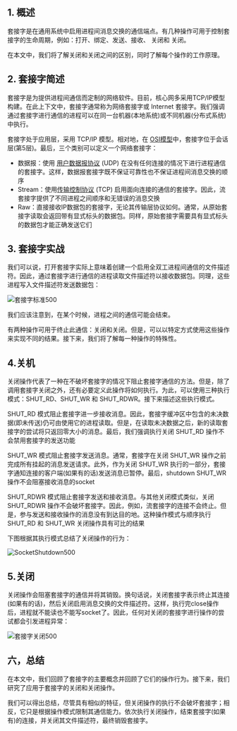 ## 1. 概述

套接字是在通用系统中启用进程间消息交换的通信端点。有几种操作可用于控制套接字的生命周期，例如：打开、绑定、发送、接收、 关闭和 关闭。

在本文中，我们将了解关闭和关闭之间的区别，同时了解每个操作的工作原理。

## 2. 套接字简述

套接字是为提供进程间通信而定制的网络软件。目前，核心网多采用TCP/IP模型构建。在此上下文中，套接字通常称为网络套接字或 Internet 套接字。我们强调通过套接字进行通信的进程可以在同一台机器(本地系统)或不同机器(分布式系统)中执行。

套接字处于应用层，采用 TCP/IP 模型。相对地，在 [OSI模型](https://www.baeldung.com/cs/osi-model)中，套接字位于会话层(第5层)。最后，三个类别可以定义一个网络套接字：

-   数据报：使用 [用户数据报协议](https://www.baeldung.com/cs/udp-vs-tcp) (UDP) 在没有任何连接的情况下进行进程通信的套接字。这样，数据报套接字既不保证可靠性也不保证进程间消息交换的顺序
-   Stream：使用[传输控制协议](https://www.baeldung.com/cs/udp-vs-tcp) (TCP) 启用面向连接的通信的套接字。因此，流套接字提供了不同进程之间顺序和无错误的消息交换
-   Raw：直接接收IP数据包的套接字，无论其传输层协议如何。通常，从原始套接字读取会返回带有显式标头的数据包。同样，原始套接字需要具有显式标头的数据包才能正确发送它们

## 3. 套接字实战

我们可以说，打开套接字实际上意味着创建一个启用全双工进程间通信的文件描述符。因此，通过套接字进行通信的进程读取文件描述符以接收数据包。同理，这些进程写入文件描述符发送数据包：

![套接字标准500](https://www.baeldung.com/wp-content/uploads/sites/4/2021/07/SocketStd500.png)

我们应该注意到，在某个时候，进程之间的通信可能会结束。

有两种操作可用于终止此通信：关闭和关闭。但是，可以以特定方式使用这些操作来实现不同的结果。接下来，我们将了解每一种操作的特殊性。

## 4.关机

关闭操作代表了一种在不破坏套接字的情况下阻止套接字通信的方法。但是，除了调用套接字关闭之外，还有必要定义此操作将如何执行。为此，可以使用三种执行模式：SHUT_RD、SHUT_WR 和 SHUT_RDWR。接下来描述这些执行模式。

SHUT_RD 模式阻止套接字进一步接收消息。因此，套接字缓冲区中包含的未决数据(即未传送)仍可由使用它的进程读取。但是，在读取未决数据之后，新的读取套接字的尝试将只返回零大小的消息。最后，我们强调执行关闭 SHUT_RD 操作不会禁用套接字的发送功能

SHUT_WR 模式阻止套接字发送消息。通常，套接字在关闭 SHUT_WR 操作之前完成所有挂起的消息发送请求。此外，作为关闭 SHUT_WR 执行的一部分，套接字通知连接的客户端(如果有的话)发送消息已暂停。最后，shutdown SHUT_WR操作不会阻塞接收消息的socket

SHUT_RDWR 模式阻止套接字发送和接收消息。与其他关闭模式类似，关闭 SHUT_RDWR 操作不会破坏套接字。因此，例如，流套接字的连接不会终止。但是，参与发送和接收操作的消息没有到达目的地。这种操作模式与顺序执行 SHUT_RD 和 SHUT_WR 关闭操作具有可比的结果

下图根据其执行模式总结了关闭操作的行为：

![SocketShutdown500](https://www.baeldung.com/wp-content/uploads/sites/4/2021/07/SocketShutdown500.png)

## 5.关闭

关闭操作会阻塞套接字的通信并将其销毁。换句话说，关闭套接字表示终止其连接(如果有的话)，然后关闭启用消息交换的文件描述符。这样，执行完close操作后，进程就不能读也不能写socket了。因此，任何对关闭的套接字进行操作的尝试都会引发进程异常：

![套接字关闭500](https://www.baeldung.com/wp-content/uploads/sites/4/2021/07/SocketClose500.png)

## 六，总结

在本文中，我们回顾了套接字的主要概念并回顾了它们的操作行为。接下来，我们研究了应用于套接字的关闭和关闭操作。

我们可以得出总结，尽管具有相似的特征，但关闭操作的执行不会破坏套接字；相反，它只是根据操作模式限制其通信能力。依次执行关闭操作，结束套接字(如果有)的连接，并关闭其文件描述符，最终销毁套接字。